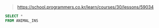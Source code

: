 > https://school.programmers.co.kr/learn/courses/30/lessons/59034

```sql
SELECT *
FROM ANIMAL_INS
```
